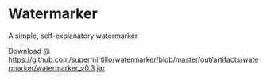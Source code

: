 # Watermarker

A simple, self-explanatory watermarker

Download @ https://github.com/supermirtillo/watermarker/blob/master/out/artifacts/watermarker/watermarker_v0.3.jar
